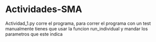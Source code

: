 # Actividades-SMA

Actividad_1.py corre el programa, para correr el programa con un test manualmente tienes que usar la funcion run_individual y mandar los parametros que este indica